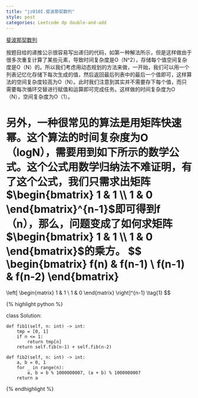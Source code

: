 ```yaml
---
title: "jz010I.斐波那契数列"
style: post
categories: Leetcode dp double-and-add
---
```


[斐波那契数列](https://leetcode-cn.com/problems/fei-bo-na-qi-shu-lie-lcof/)

按题目给的递推公示很容易写出递归的代码，如第一种解法所示，但是这样做由于很多次重复计算了某些元素，导致时间复杂度是O（N^2），存储每个值空间复杂度是O（N）的。所以我们考虑用动态规划的方法来做，一开始，我们可以用一个列表记忆化存储下每次生成的值，然后返回最后列表中的最后一个值即可，这样算法的空间复杂度较高为O（N）。此时我们注意到其实并不需要存下每个值，而只需要每次循环交替进行赋值和运算即可完成任务。这样做的时间复杂度为O（N），空间复杂度为O（1）。

另外，一种很常见的算法是用矩阵快速幂。这个算法的时间复杂度为O（logN），需要用到如下所示的数学公式。这个公式用数学归纳法不难证明，有了这个公式，我们只需求出矩阵$\begin{bmatrix} 1 & 1 \\ 1 & 0 \end{bmatrix}^{n-1}$即可得到f（n），那么，问题变成了如何求矩阵$\begin{bmatrix} 1 & 1 \\ 1 & 0 \end{bmatrix}$的乘方。
$$
 \begin{bmatrix}
 f(n) & f(n-1) \\
 f(n-1) & f(n-2)
 \end{bmatrix}
 =
 \left[
 \begin{matrix}
   1 & 1  \\
   1 & 0
  \end{matrix}
 \right]^{n-1} \tag{1}
$$

{% highlight python %}

class Solution:

    def fib1(self, n: int) -> int:
        tmp = [0, 1]
        if n <= 1:
            return tmp[n]
        return self.fib(n-1) + self.fib(n-2)

    def fib2(self, n: int) -> int:
        a, b = 0, 1
        for _ in range(n):
            a, b = b % 1000000007, (a + b) % 1000000007
        return a

{% endhighlight %}

